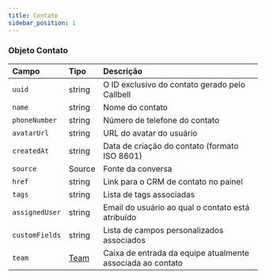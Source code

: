 ```yaml
---
title: Contato
sidebar_position: 1
---
```


### Objeto Contato

| Campo          | Tipo              | Descrição                                          |
| :------------- | :---------------- | :------------------------------------------------- |
| `uuid`         | string            | O ID exclusivo do contato gerado pelo Callbell      |
| `name`         | string            | Nome do contato                                    |
| `phoneNumber`  | string            | Número de telefone do contato                      |
| `avatarUrl`    | string            | URL do avatar do usuário                           |
| `createdAt`    | string            | Data de criação do contato (formato ISO 8601)      |
| `source`       | Source            | Fonte da conversa                                  |
| `href`         | string            | Link para o CRM de contato no painel               |
| `tags`         | string            | Lista de tags associadas                           |
| `assignedUser` | string            | Email do usuário ao qual o contato está atribuído  |
| `customFields` | string            | Lista de campos personalizados associados           |
| `team`         | [Team](./team.md) | Caixa de entrada da equipe atualmente associada ao contato    |